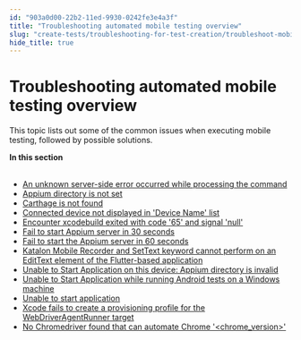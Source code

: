 ```yaml
---
id: "903a0d00-22b2-11ed-9930-0242fe3e4a3f"
title: "Troubleshooting automated mobile testing overview"
slug: "create-tests/troubleshooting-for-test-creation/troubleshoot-mobile-automated-testing/troubleshooting-automated-mobile-testing-overview"
hide_title: true
---
```


# <a id="id" class="anchor_top_offset"/><a id="ariaid-title1" class="anchor_top_offset"/>Troubleshooting automated mobile testing overview

<p xmlns="http://www.w3.org/1999/xhtml" className="p">This topic lists out some of the common issues when executing mobile testing, followed by possible solutions.</p> 
<nav xmlns="http://www.w3.org/1999/xhtml" role="navigation" className="related-links"><div className="linklist"><strong>In this section</strong><br /><br /><ul className="linklist"><li className="linklist"><a className="link" href="/create-tests/troubleshooting-for-test-creation/troubleshoot-mobile-automated-testing/an-unknown-server-side-error-occurred-while-processing-the-command">An unknown server-side error occurred while processing the command</a></li><li className="linklist"><a className="link" href="/create-tests/troubleshooting-for-test-creation/troubleshoot-mobile-automated-testing/appium-directory-is-not-set">Appium directory is not set</a></li><li className="linklist"><a className="link" href="/create-tests/troubleshooting-for-test-creation/troubleshoot-mobile-automated-testing/carthage-is-not-found">Carthage is not found</a></li><li className="linklist"><a className="link" href="/create-tests/troubleshooting-for-test-creation/troubleshoot-mobile-automated-testing/connected-device-not-displayed-in-device-name-list">Connected device not displayed in 'Device Name' list</a></li><li className="linklist"><a className="link" href="/create-tests/troubleshooting-for-test-creation/troubleshoot-mobile-automated-testing/encounter-xcodebuild-exited-with-code-65-and-signal-null">Encounter xcodebuild exited with code '65' and signal 'null'</a></li><li className="linklist"><a className="link" href="/create-tests/troubleshooting-for-test-creation/troubleshoot-mobile-automated-testing/fail-to-start-appium-server-in-30-seconds">Fail to start Appium server in 30 seconds</a></li><li className="linklist"><a className="link" href="/create-tests/troubleshooting-for-test-creation/troubleshoot-mobile-automated-testing/fail-to-start-the-appium-server-in-60-seconds">Fail to start the Appium server in 60 seconds</a></li><li className="linklist"><a className="link" href="/create-tests/troubleshooting-for-test-creation/troubleshoot-mobile-automated-testing/katalon-mobile-recorder-and-settext-keyword-cannot-perform-on-an-edittext-element-of-the-flutter-based-application">Katalon Mobile Recorder and SetText keyword cannot perform on an EditText element of the Flutter-based application</a></li><li className="linklist"><a className="link" href="/create-tests/troubleshooting-for-test-creation/troubleshoot-mobile-automated-testing/unable-to-start-application-on-this-device-appium-directory-is-invalid">Unable to Start Application on this device: Appium directory is invalid</a></li><li className="linklist"><a className="link" href="/create-tests/troubleshooting-for-test-creation/troubleshoot-mobile-automated-testing/unable-to-start-application-while-running-android-tests-on-a-windows-machine">Unable to Start Application while running Android tests on a Windows machine</a></li><li className="linklist"><a className="link" href="/create-tests/troubleshooting-for-test-creation/troubleshoot-mobile-automated-testing/unable-to-start-application">Unable to start application</a></li><li className="linklist"><a className="link" href="/create-tests/troubleshooting-for-test-creation/troubleshoot-mobile-automated-testing/xcode-fails-to-create-a-provisioning-profile-for-the-webdriveragentrunner-target">Xcode fails to create a provisioning profile for the WebDriverAgentRunner target</a></li><li className="linklist"><a className="link" href="/create-tests/troubleshooting-for-test-creation/troubleshoot-mobile-automated-testing/no-chromedriver-found-that-can-automate-chrome-chrome_version">No Chromedriver found that can automate Chrome '&lt;chrome_version&gt;'</a></li></ul></div></nav> 
